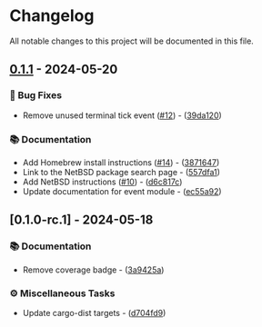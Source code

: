 # Changelog

All notable changes to this project will be documented in this file.

## [0.1.1](https://github.com/orhun/flawz/compare/0.1.0-rc.1..0.1.1) - 2024-05-20

### 🐛 Bug Fixes

- Remove unused terminal tick event ([#12](https://github.com/orhun/flawz/pull/12)) - ([39da120](https://github.com/orhun/flawz/commit/39da120b09602bb81ab23e42d11fc01ac7fded25))

### 📚 Documentation

- Add Homebrew install instructions ([#14](https://github.com/orhun/flawz/pull/14)) - ([3871647](https://github.com/orhun/flawz/commit/3871647308d0185635e47df3d1850cfaa67200e1))
- Link to the NetBSD package search page - ([557dfa1](https://github.com/orhun/flawz/commit/557dfa16fae3e02c5972a79bc7de6c8c028b3083))
- Add NetBSD instructions ([#10](https://github.com/orhun/flawz/pull/10)) - ([d6c817c](https://github.com/orhun/flawz/commit/d6c817c00683ef5832760f8711b1f9e0aa7cdbe6))
- Update documentation for event module - ([ec55a92](https://github.com/orhun/flawz/commit/ec55a929251621398288f1447c04a1b77770b768))

## [0.1.0-rc.1] - 2024-05-18

### 📚 Documentation

- Remove coverage badge - ([3a9425a](https://github.com/orhun/flawz/commit/3a9425aca2631bbcb9b0442922b2cf2b6d78bc99))

### ⚙️ Miscellaneous Tasks

- Update cargo-dist targets - ([d704fd9](https://github.com/orhun/flawz/commit/d704fd9c02297f7073e3d37e0deae6ce35c4dad1))

